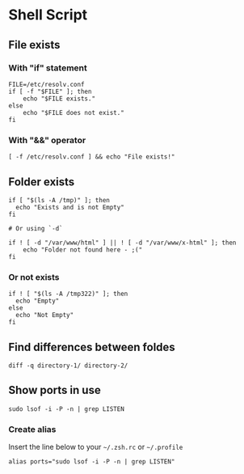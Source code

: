 # Shell Script

## File exists

### With "if" statement

```text
FILE=/etc/resolv.conf
if [ -f "$FILE" ]; then
    echo "$FILE exists."
else 
    echo "$FILE does not exist."
fi
```

### With "&&" operator

```text
[ -f /etc/resolv.conf ] && echo "File exists!"
```

## Folder exists

```text
if [ "$(ls -A /tmp)" ]; then
  echo "Exists and is not Empty"
fi

# Or using `-d`

if ! [ -d "/var/www/html" ] || ! [ -d "/var/www/x-html" ]; then
    echo "Folder not found here - ;("
fi
```

### Or not exists

```text
if ! [ "$(ls -A /tmp322)" ]; then
  echo "Empty"
else
  echo "Not Empty"
fi
```

## Find differences between foldes

```text
diff -q directory-1/ directory-2/
```

## Show ports in use

```text
sudo lsof -i -P -n | grep LISTEN
```

### Create alias

Insert the line below to your `~/.zsh.rc`  or  `~/.profile`

```text
alias ports="sudo lsof -i -P -n | grep LISTEN"
```

